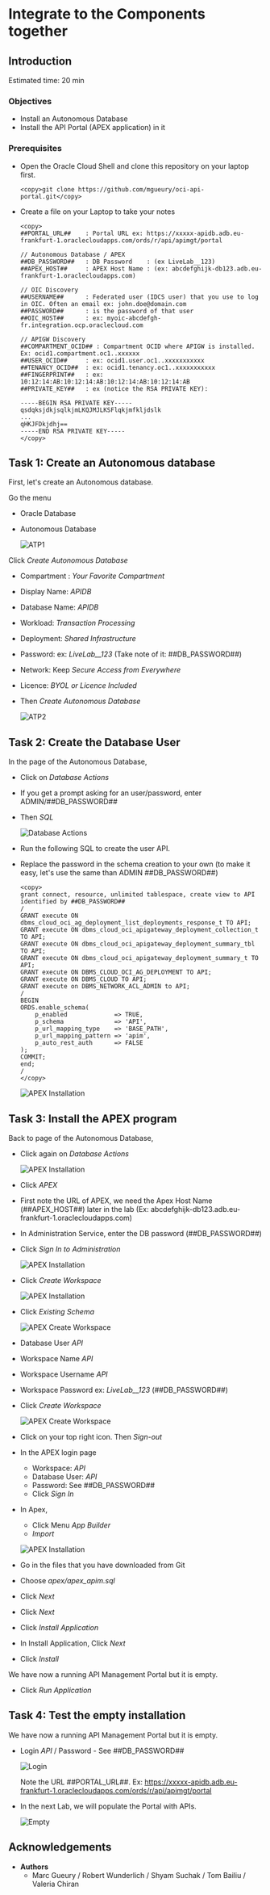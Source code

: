 
# Integrate to the Components together

## Introduction

Estimated time: 20 min

### Objectives

- Install an Autonomous Database
- Install the API Portal (APEX application) in it

### Prerequisites

- Open the Oracle Cloud Shell and clone this repository on your laptop first.

    ```
    <copy>git clone https://github.com/mgueury/oci-api-portal.git</copy>
    ```

- Create a file on your Laptop to take your notes

    ````
    <copy>
    ##PORTAL_URL##    : Portal URL ex: https://xxxxx-apidb.adb.eu-frankfurt-1.oraclecloudapps.com/ords/r/api/apimgt/portal

    // Autonomous Database / APEX 
    ##DB_PASSWORD##   : DB Password    : (ex LiveLab__123)
    ##APEX_HOST##     : APEX Host Name : (ex: abcdefghijk-db123.adb.eu-frankfurt-1.oraclecloudapps.com)

    // OIC Discovery
    ##USERNAME##      : Federated user (IDCS user) that you use to log in OIC. Often an email ex: john.doe@domain.com
    ##PASSWORD##      : is the password of that user
    ##OIC_HOST##      : ex: myoic-abcdefgh-fr.integration.ocp.oraclecloud.com

    // APIGW Discovery
    ##COMPARTMENT_OCID## : Compartment OCID where APIGW is installed. Ex: ocid1.compartment.oc1..xxxxxx
    ##USER_OCID##     : ex: ocid1.user.oc1..xxxxxxxxxxx
    ##TENANCY_OCID##  : ex: ocid1.tenancy.oc1..xxxxxxxxxxx
    ##FINGERPRINT##   : ex: 10:12:14:AB:10:12:14:AB:10:12:14:AB:10:12:14:AB
    ##PRIVATE_KEY##   : ex (notice the RSA PRIVATE KEY):

    -----BEGIN RSA PRIVATE KEY-----
    qsdqksjdkjsqlkjmLKQJMJLKSFlqkjmfkljdslk
    ...
    qHKJFDkjdhj==
    -----END RSA PRIVATE KEY-----
    </copy>
    ````

## Task 1: Create an Autonomous database

First, let's create an Autonomous database.

Go the menu
- Oracle Database
- Autonomous Database

    ![ATP1](images/apim-atp.png)

Click *Create Autonomous Database*
- Compartment : *Your Favorite Compartment*
- Display Name: *APIDB*
- Database Name: *APIDB* 
- Workload: *Transaction Processing*
- Deployment: *Shared Infrastructure*
- Password: ex: *LiveLab\_\_123* (Take note of it: ##DB\_PASSWORD##)
- Network: Keep *Secure Access from Everywhere*
- Licence: *BYOL or Licence Included*
- Then *Create Autonomous Database*

    ![ATP2](images/apim-atp2.png)

## Task 2: Create the Database User

In the page of the Autonomous Database,
- Click on *Database Actions*
- If you get a prompt asking for an user/password, enter ADMIN/##DB\_PASSWORD##
- Then *SQL*

    ![Database Actions](images/apim-sql0.png)

- Run the following SQL to create the user API.
- Replace the password in the schema creation to your own (to make it easy, let's use the same than ADMIN ##DB_PASSWORD##) 

    ```
    <copy>
    grant connect, resource, unlimited tablespace, create view to API identified by ##DB_PASSWORD##
    /
    GRANT execute ON dbms_cloud_oci_ag_deployment_list_deployments_response_t TO API;
    GRANT execute ON dbms_cloud_oci_apigateway_deployment_collection_t TO API;
    GRANT execute ON dbms_cloud_oci_apigateway_deployment_summary_tbl TO API;
    GRANT execute ON dbms_cloud_oci_apigateway_deployment_summary_t TO API;
    GRANT execute ON DBMS_CLOUD_OCI_AG_DEPLOYMENT TO API;
    GRANT execute ON DBMS_CLOUD TO API;
    GRANT execute on DBMS_NETWORK_ACL_ADMIN to API;
    /
    BEGIN
    ORDS.enable_schema(
        p_enabled             => TRUE,
        p_schema              => 'API',
        p_url_mapping_type    => 'BASE_PATH',
        p_url_mapping_pattern => 'apim',
        p_auto_rest_auth      => FALSE
    );
    COMMIT;
    end;
    /
    </copy>
    ```

    ![APEX Installation](images/apim-sql1.png)


## Task 3: Install the APEX program

Back to page of the Autonomous Database,
- Click again on *Database Actions*

    ![APEX Installation](images/apim-apex0.png)

- Click *APEX*
- First note the URL of APEX, we need the Apex Host Name (##APEX_HOST##) later in the lab (Ex: abcdefghijk-db123.adb.eu-frankfurt-1.oraclecloudapps.com) 
- In Administration Service, enter the DB password (##DB_PASSWORD##)
- Click *Sign In to Administration*

    ![APEX Installation](images/apim-apex1.png)

- Click *Create Workspace*

    ![APEX Installation](images/apim-apex2.png)

- Click *Existing Schema*

    ![APEX Create Workspace](images/apim-apex3.png)

- Database User *API*
- Workspace Name *API*
- Workspace Username *API*
- Workspace Password ex: *LiveLab\_\_123* (##DB\_PASSWORD##)
- Click *Create Workspace*

    ![APEX Create Workspace](images/apim-apex4.png)

- Click on your top right icon. Then *Sign-out*
- In the APEX login page
    - Workspace: *API*
    - Database User: *API*
    - Password: See ##DB\_PASSWORD##
    - Click *Sign In*
- In Apex, 
    - Click Menu *App Builder*
    - *Import*
 
    ![APEX Installation](images/apim-apex5.png)

- Go in the files that you have downloaded from Git
- Choose *apex/apex_apim.sql*
- Click *Next*
- Click *Next*
- Click *Install Application*
- In Install Application, Click *Next*
- Click *Install*

We have now a running API Management Portal but it is empty.
- Click *Run Application*

## Task 4: Test the empty installation

We have now a running API Management Portal but it is empty.
- Login *API* / Password - See ##DB_PASSWORD##

    ![Login](images/apim-apex-login.png)

    Note the URL ##PORTAL_URL##. Ex: https://xxxxx-apidb.adb.eu-frankfurt-1.oraclecloudapps.com/ords/r/api/apimgt/portal

- In the next Lab, we will populate the Portal with APIs.

    ![Empty](images/apim-apex-empty.png)

## Acknowledgements

- **Authors**
    - Marc Gueury / Robert Wunderlich  / Shyam Suchak / Tom Bailiu / Valeria Chiran
